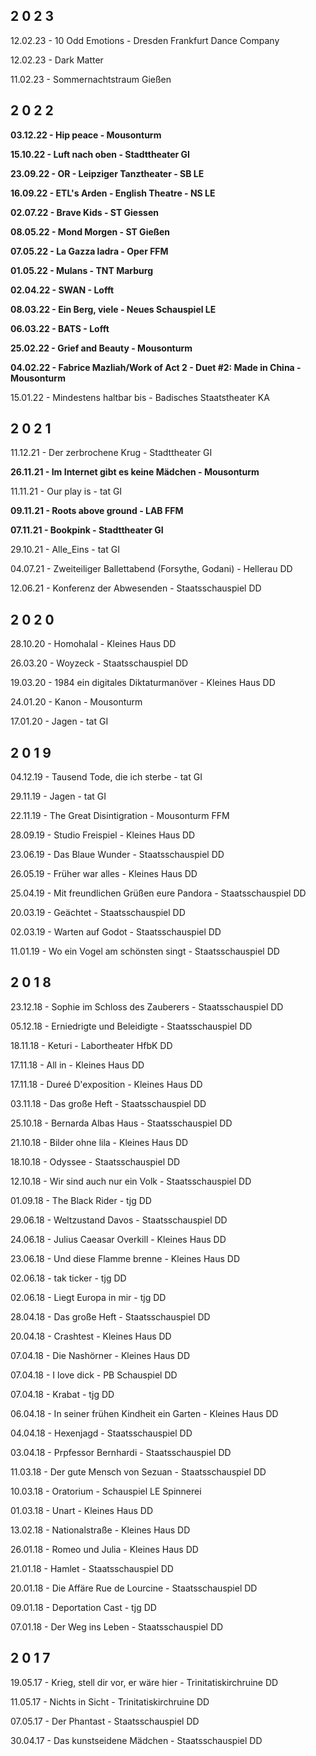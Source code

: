 ## 2 0 2 3

12.02.23 - 10 Odd Emotions - Dresden Frankfurt Dance Company

12.02.23 - Dark Matter

11.02.23 - Sommernachtstraum Gießen

## 2 0 2 2 

**03.12.22 - Hip peace - Mousonturm**

**15.10.22 - Luft nach oben - Stadttheater GI**

**23.09.22 - OR - Leipziger Tanztheater - SB LE**

**16.09.22 - ETL's Arden - English Theatre - NS LE**

**02.07.22 - Brave Kids - ST Giessen**

**08.05.22 - Mond Morgen - ST Gießen**

**07.05.22 - La Gazza ladra - Oper FFM**

**01.05.22 - Mulans - TNT Marburg**

**02.04.22 - SWAN - Lofft**

**08.03.22 - Ein Berg, viele - Neues Schauspiel LE**

**06.03.22 - BATS - Lofft**

**25.02.22 - Grief and Beauty - Mousonturm**

**04.02.22 - Fabrice Mazliah/Work of Act 2 - Duet #2: Made in China - Mousonturm**

15.01.22 - Mindestens haltbar bis - Badisches Staatstheater KA


## 2 0 2 1

11.12.21 - Der zerbrochene Krug - Stadttheater GI

**26.11.21 - Im Internet gibt es keine Mädchen - Mousonturm**

11.11.21 - Our play is - tat GI

**09.11.21 - Roots above ground - LAB FFM**

**07.11.21 - Bookpink - Stadttheater GI**

29.10.21 - Alle_Eins - tat GI

04.07.21 - Zweiteiliger Ballettabend (Forsythe, Godani) - Hellerau DD

12.06.21 - Konferenz der Abwesenden - Staatsschauspiel DD

## 2 0 2 0

28.10.20 - Homohalal - Kleines Haus DD

26.03.20 - Woyzeck - Staatsschauspiel DD

19.03.20 - 1984 ein digitales Diktaturmanöver - Kleines Haus DD

24.01.20 - Kanon - Mousonturm 

17.01.20 - Jagen - tat GI

## 2 0 1 9 

04.12.19 - Tausend Tode, die ich sterbe - tat GI

29.11.19 - Jagen - tat GI

22.11.19 - The Great Disintigration - Mousonturm FFM 

28.09.19 - Studio Freispiel - Kleines Haus DD

23.06.19 - Das Blaue Wunder - Staatsschauspiel DD

26.05.19 - Früher war alles - Kleines Haus DD

25.04.19 - Mit freundlichen Grüßen eure Pandora - Staatsschauspiel DD

20.03.19 - Geächtet - Staatsschauspiel DD

02.03.19 - Warten auf Godot - Staatsschauspiel DD

11.01.19 - Wo ein Vogel am schönsten singt - Staatsschauspiel DD 

## 2 0 1 8 

23.12.18 - Sophie im Schloss des Zauberers - Staatsschauspiel DD

05.12.18 - Erniedrigte und Beleidigte - Staatsschauspiel DD

18.11.18 - Keturi - Labortheater HfbK DD

17.11.18 - All in - Kleines Haus DD

17.11.18 - Dureé D'exposition - Kleines Haus DD

03.11.18 - Das große Heft - Staatsschauspiel DD

25.10.18 - Bernarda Albas Haus - Staatsschauspiel DD

21.10.18 - Bilder ohne lila - Kleines Haus DD

18.10.18 - Odyssee - Staatsschauspiel DD

12.10.18 - Wir sind auch nur ein Volk - Staatsschauspiel DD

01.09.18 - The Black Rider - tjg DD 

29.06.18 - Weltzustand Davos - Staatsschauspiel DD

24.06.18 - Julius Caeasar Overkill - Kleines Haus DD

23.06.18 - Und diese Flamme brenne - Kleines Haus DD

02.06.18 - tak ticker - tjg DD

02.06.18 - Liegt Europa in mir - tjg DD

28.04.18 - Das große Heft - Staatsschauspiel DD

20.04.18 - Crashtest - Kleines Haus DD

07.04.18 - Die Nashörner - Kleines Haus DD

07.04.18 - I love dick - PB Schauspiel DD

07.04.18 - Krabat - tjg DD

06.04.18 - In seiner frühen Kindheit ein Garten - Kleines Haus DD 

04.04.18 - Hexenjagd - Staatsschauspiel DD

03.04.18 - Prpfessor Bernhardi - Staatsschauspiel DD

11.03.18 - Der gute Mensch von Sezuan - Staatsschauspiel DD

10.03.18 - Oratorium - Schauspiel LE Spinnerei

01.03.18 - Unart - Kleines Haus DD

13.02.18 - Nationalstraße - Kleines Haus DD

26.01.18 - Romeo und Julia - Kleines Haus DD

21.01.18 - Hamlet - Staatsschauspiel DD

20.01.18 - Die Affäre Rue de Lourcine - Staatsschauspiel DD

09.01.18 - Deportation Cast - tjg DD

07.01.18 - Der Weg ins Leben - Staatsschauspiel DD

## 2 0 1 7 

19.05.17 - Krieg, stell dir vor, er wäre hier - Trinitatiskirchruine DD 

11.05.17 - Nichts in Sicht - Trinitatiskirchruine DD

07.05.17 - Der Phantast - Staatsschauspiel DD

30.04.17 - Das kunstseidene Mädchen - Staatsschauspiel DD 